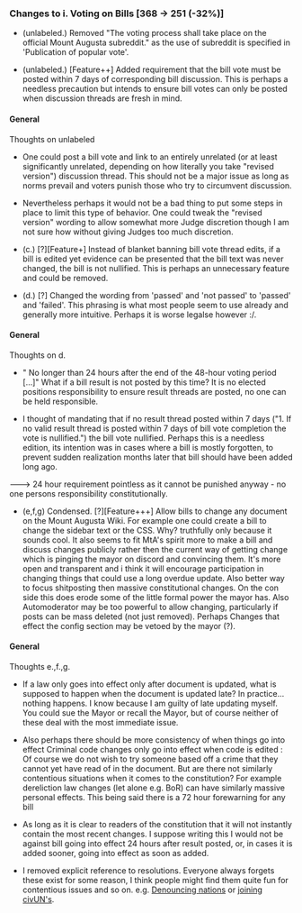
### Changes to i. Voting on Bills [368 -> 251 (-32%)]

* (unlabeled.)
Removed "The voting process shall take place on the official
Mount Augusta subreddit." as the use of subreddit is specified
in 'Publication of popular vote'.

* (unlabeled.)
[Feature++] Added requirement that the bill vote must be posted
within 7 days of corresponding bill discussion. This is perhaps a
needless precaution but intends to ensure bill votes can only be
posted when discussion threads are fresh in mind.

#### General
Thoughts on unlabeled

* One could post a bill vote and link to an entirely unrelated (or at least
significantly unrelated, depending on how literally you take "revised
version") discussion thread. This should not be a major issue as
long as norms prevail and voters punish those who try to circumvent
discussion. 

* Nevertheless perhaps it would not be a bad thing to put some steps in place to
limit this type of behavior. One could tweak the "revised
version" wording to allow somewhat more Judge discretion though
I am not sure how without giving Judges too much discretion. 

* (c.) [?][Feature+]
Instead of blanket banning bill vote thread edits, if a bill is
edited yet evidence can be presented that the bill text was never
changed, the bill is not nullified. This is perhaps an unnecessary
feature and could be removed.


* (d.) [?] Changed
the wording from 'passed' and 'not passed' to 'passed' and 'failed'.
This phrasing is what most people seem to use already and generally
more intuitive. Perhaps it is worse legalse however :/.

#### General
Thoughts on d.

* " No longer
than 24 hours after the end of the 48-hour voting period [...]"
What if a bill result is not posted by this time? It is no elected
positions responsibility to ensure result threads are posted, no one
can be held responsible. 

* I thought of
mandating that if no result thread posted within 7 days ("1. If
no valid result thread is posted within 7 days of bill vote
completion the vote is nullified.") the bill vote nullified.
Perhaps this is a needless edition, its intention was in cases where
a bill is mostly forgotten, to prevent sudden realization months
later that bill should have been added long ago.

---> 24 hour
requirement pointless as it cannot be punished anyway - no one
persons responsibility constitutionally. 

* (e,f,g) Condensed.
[?][Feature+++] Allow bills to change any document on the Mount
Augusta Wiki. For example one could create a bill to change the
sidebar text or the CSS. Why? truthfully only because it sounds cool.
It also seems to fit MtA's spirit more to make a bill and discuss
changes publicly rather then the current way of getting change which
is pinging the mayor on discord and convincing them. It's more open
and transparent and i think it will encourage participation in
changing things that could use a long overdue update. Also better way
to focus shitposting then massive constitutional changes. On the con
side this does erode some of the little formal power the mayor has.
Also Automoderator may be too powerful to allow changing,
particularly if posts can be mass deleted (not just removed). Perhaps
Changes that effect the config section may be vetoed by the mayor
(?). 


#### General
Thoughts e.,f.,g.

* If a law only goes
into effect only after document is updated, what is supposed to
happen when the document is updated late? In practice... nothing
happens. I know because I am guilty of late updating myself. You
could sue the Mayor or recall the Mayor, but of course neither of
these deal with the most immediate issue. 


* Also perhaps there
should be more consistency of when things go into effect Criminal
code changes only go into effect when code is edited :  Of course we
do not wish to try someone based off a crime that they cannot yet
have read of in the document. But are there not similarly contentious
situations when it comes to the constitution? For example dereliction
law changes (let alone e.g. BoR) can have similarly massive personal
effects. This being said there is a 72 hour forewarning for any bill
- As long as it is clear to readers of the constitution that it will
not instantly contain the most recent changes. I suppose writing this
I would not be against bill going into effect 24 hours after result
posted, or, in cases it is added sooner, going into effect as soon as
added. 


* I removed explicit
reference to resolutions. Everyone always forgets these exist for
some reason, I think people might find them quite fun for contentious
issues and so on. e.g. [Denouncing
nations](https://old.reddit.com/r/MtAugusta/comments/94n0hq/resolution_the_people_of_mount_augusta_denounce/)
or [joining
civUN's](https://old.reddit.com/r/MtAugusta/comments/2x8uqe/resolution_participation_in_the_un/).



